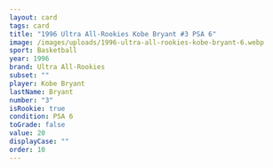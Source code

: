 ```yaml
---
layout: card
tags: card
title: "1996 Ultra All-Rookies Kobe Bryant #3 PSA 6"
image: /images/uploads/1996-ultra-all-rookies-kobe-bryant-6.webp
sport: Basketball
year: 1996
brand: Ultra All-Rookies
subset: ""
player: Kobe Bryant
lastName: Bryant
number: "3"
isRookie: true
condition: PSA 6
toGrade: false
value: 20
displayCase: ""
order: 10
---
```

